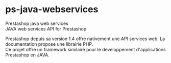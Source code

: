 ps-java-webservices
===================

Prestashop java web services    
JAVA web services API for Prestashop

Prestashop depuis sa version 1.4 offre nativement une API services web. La documentation propose une librairie PHP.    
Ce projet offre un framework similaire pour le developpement d'applications Prestashop en JAVA.